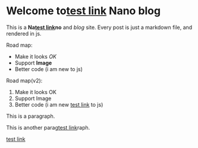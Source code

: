 # Welcome to[test link](https://www.apple.com) Nano blog

This is a **Na[test link](https://www.apple.com)no** and *blog* site. Every post is just a markdown file, and rendered in js.

Road map:

- Make it looks *OK*
- Support **Image**
- Better code (i am new to js)

Road map(v2):

1. Make it looks OK
2. Support Image
3. Better code (i am new [test link](https://www.apple.com) to js)

This is a paragraph.

This is another parag[test link](https://www.apple.com)raph.

[test link](https://www.apple.com)

